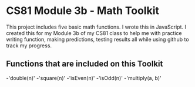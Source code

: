 # CS81 Module 3b - Math Toolkit

This project includes five basic math functions. I wrote this in JavaScript.
I created this for my Module 3b of my CS81 class to help me with practice writing function,
making predictions, testing results all while using github to track my progress.

## Functions that are included on this Toolkit

-'double(n)'
-'square(n)'
-'isEven(n)'
-'isOdd(n)'
-'multiply(a, b)'
